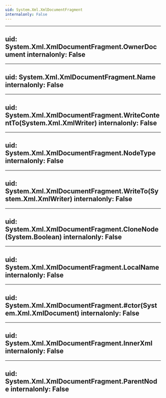 ```yaml
---
uid: System.Xml.XmlDocumentFragment
internalonly: False
---
```


---
uid: System.Xml.XmlDocumentFragment.OwnerDocument
internalonly: False
---

---
uid: System.Xml.XmlDocumentFragment.Name
internalonly: False
---

---
uid: System.Xml.XmlDocumentFragment.WriteContentTo(System.Xml.XmlWriter)
internalonly: False
---

---
uid: System.Xml.XmlDocumentFragment.NodeType
internalonly: False
---

---
uid: System.Xml.XmlDocumentFragment.WriteTo(System.Xml.XmlWriter)
internalonly: False
---

---
uid: System.Xml.XmlDocumentFragment.CloneNode(System.Boolean)
internalonly: False
---

---
uid: System.Xml.XmlDocumentFragment.LocalName
internalonly: False
---

---
uid: System.Xml.XmlDocumentFragment.#ctor(System.Xml.XmlDocument)
internalonly: False
---

---
uid: System.Xml.XmlDocumentFragment.InnerXml
internalonly: False
---

---
uid: System.Xml.XmlDocumentFragment.ParentNode
internalonly: False
---
